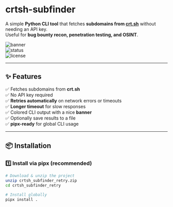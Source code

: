 # crtsh-subfinder

A simple **Python CLI tool** that fetches **subdomains from [crt.sh](https://crt.sh/)** without needing an API key.  
Useful for **bug bounty recon, penetration testing, and OSINT**.  

![banner](https://img.shields.io/badge/python-3.7%2B-blue)  
![status](https://img.shields.io/badge/status-active-success)  
![license](https://img.shields.io/badge/license-MIT-green)

---

## ✨ Features

✅ Fetches subdomains from **crt.sh**  
✅ No API key required  
✅ **Retries automatically** on network errors or timeouts  
✅ **Longer timeout** for slow responses  
✅ Colored CLI output with a nice **banner**  
✅ Optionally save results to a file  
✅ **pipx-ready** for global CLI usage  

---

## 📦 Installation

### 1️⃣ Install via pipx (recommended)

```bash
# Download & unzip the project
unzip crtsh_subfinder_retry.zip
cd crtsh_subfinder_retry

# Install globally
pipx install .
